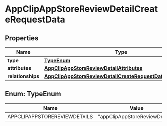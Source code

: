 

# AppClipAppStoreReviewDetailCreateRequestData


## Properties

| Name | Type | Description | Notes |
|------------ | ------------- | ------------- | -------------|
|**type** | [**TypeEnum**](#TypeEnum) |  |  |
|**attributes** | [**AppClipAppStoreReviewDetailAttributes**](AppClipAppStoreReviewDetailAttributes.md) |  |  [optional] |
|**relationships** | [**AppClipAppStoreReviewDetailCreateRequestDataRelationships**](AppClipAppStoreReviewDetailCreateRequestDataRelationships.md) |  |  |



## Enum: TypeEnum

| Name | Value |
|---- | -----|
| APPCLIPAPPSTOREREVIEWDETAILS | &quot;appClipAppStoreReviewDetails&quot; |



